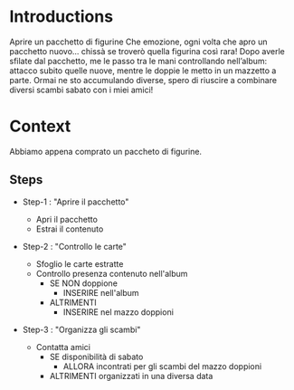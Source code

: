 # Introductions
Aprire un pacchetto di figurine
Che emozione, ogni volta che apro un pacchetto nuovo... chissà se troverò quella figurina così rara!
Dopo averle sfilate dal pacchetto, me le passo tra le mani controllando nell’album: attacco subito quelle nuove, mentre le doppie le metto in un mazzetto a parte. Ormai ne sto accumulando diverse, spero di riuscire a combinare diversi scambi sabato con i miei amici!


# Context
Abbiamo appena comprato un paccheto di figurine.

## Steps

- Step-1 : "Aprire il pacchetto"
    - Apri il pacchetto
    - Estrai il contenuto

- Step-2 : "Controllo le carte"
    - Sfoglio le carte estratte
    - Controllo presenza contenuto nell'album
        - SE NON doppione
            - INSERIRE nell'album
        - ALTRIMENTI
            - INSERIRE nel mazzo doppioni 

- Step-3 : "Organizza gli scambi"
    - Contatta amici
        - SE disponibilità di sabato
            - ALLORA incontrati per gli scambi del mazzo doppioni
        - ALTRIMENTI organizzati in una diversa data